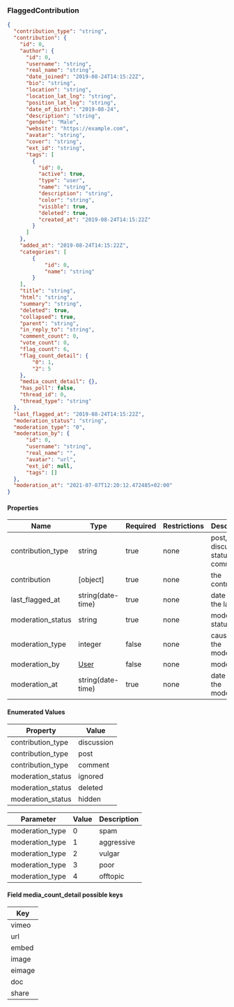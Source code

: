 <h3 id="tocS_FlaggedContribution">FlaggedContribution</h3>
<!-- backwards compatibility -->
<a id="schemaflaggedcontribution"></a>
<a id="schema_FlaggedContribution"></a>
<a id="tocSflaggedcontribution"></a>
<a id="tocsflaggedcontribution"></a>

```json
{
  "contribution_type": "string",
  "contribution": {
    "id": 0,
    "author": {
      "id": 0,
      "username": "string",
      "real_name": "string",
      "date_joined": "2019-08-24T14:15:22Z",
      "bio": "string",
      "location": "string",
      "location_lat_lng": "string",
      "position_lat_lng": "string",
      "date_of_birth": "2019-08-24",
      "description": "string",
      "gender": "Male",
      "website": "https://example.com",
      "avatar": "string",
      "cover": "string",
      "ext_id": "string",
      "tags": [
        {
          "id": 0,
          "active": true,
          "type": "user",
          "name": "string",
          "description": "string",
          "color": "string",
          "visible": true,
          "deleted": true,
          "created_at": "2019-08-24T14:15:22Z"
        }
      ]
    },
    "added_at": "2019-08-24T14:15:22Z",      
    "categories": [
        {
            "id": 0,
            "name": "string"
        }
    ],
    "title": "string",
    "html": "string",
    "summary": "string",
    "deleted": true,
    "collapsed": true,
    "parent": "string",
    "in_reply_to": "string",
    "comment_count": 0,
    "vote_count": 0,
    "flag_count": 6,
    "flag_count_detail": {
        "0": 1,
        "2": 5
    },
    "media_count_detail": {},
    "has_poll": false,
    "thread_id": 0,
    "thread_type": "string"
  },
  "last_flagged_at": "2019-08-24T14:15:22Z",
  "moderation_status": "string",
  "moderation_type": "0",
  "moderation_by": {
      "id": 0,
      "username": "string",
      "real_name": "",
      "avatar": "url",
      "ext_id": null,
      "tags": []
  },
  "moderation_at": "2021-07-07T12:20:12.472485+02:00"
}

```

#### Properties

|Name|Type|Required|Restrictions|Description|
|---|---|---|---|---|
|contribution_type|string|true|none|post, discussion, status or comment|
|contribution|[object]|true|none|the contribution|
|last_flagged_at|string(date-time)|true|none|date time of the last flag|
|moderation_status|string|true|none|moderation status|
|moderation_type|integer|false|none|cause of the moderation|
|moderation_by|[User](#schemauser)|false|none|moderator|
|moderation_at|string(date-time)|true|none|date time of the moderation|

#### Enumerated Values

|Property|Value|
|---|---|
|contribution_type|discussion|
|contribution_type|post|
|contribution_type|comment|
|moderation_status|ignored|
|moderation_status|deleted|
|moderation_status|hidden|

|Parameter|Value|Description|
|---|---|---|
|moderation_type|0|spam|
|moderation_type|1|aggressive|
|moderation_type|2|vulgar|
|moderation_type|3|poor|
|moderation_type|4|offtopic|

#### Field media_count_detail possible keys
|Key|
|---|
|vimeo|
|url|
|embed|
|image|
|eimage|
|doc|
|share|

